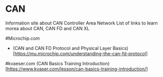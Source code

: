 # CAN

Information site about CAN Controller Area Network
List of links to learn morea about CAN, CAN FD and CAN XL

#Microchip.com
- (CAN and CAN FD Protocol and Physical Layer Basics)[https://mu.microchip.com/understanding-the-can-fd-protocol]

#kvaeser.com
(CAN Basics Training Introduction)[https://www.kvaser.com/lesson/can-basics-training-introduction/]
